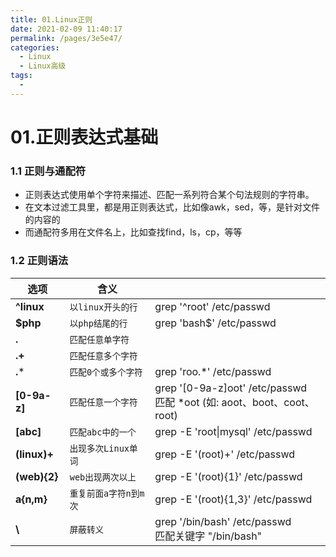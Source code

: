 ```yaml
---
title: 01.Linux正则
date: 2021-02-09 11:40:17
permalink: /pages/3e5e47/
categories:
  - Linux
  - Linux高级
tags:
  - 
---
```

# 01.正则表达式基础

### 1.1 正则与通配符

- 正则表达式使用单个字符来描述、匹配一系列符合某个句法规则的字符串。
- 在文本过滤工具里，都是用正则表达式，比如像awk，sed，等，是针对文件的内容的
- 而通配符多用在文件名上，比如查找find，ls，cp，等等

### 1.2 正则语法

| 选项         | 含义                  |                                                              |
| ------------ | --------------------- | ------------------------------------------------------------ |
| **^linux**   | `以linux开头的行`     | grep '^root' /etc/passwd                                     |
| **$php**     | `以php结尾的行`       | grep 'bash$' /etc/passwd                                     |
| **.**        | `匹配任意单字符`      |                                                              |
| **.+**       | `匹配任意多个字符`    |                                                              |
| **.***       | `匹配0个或多个字符`   | grep 'roo.*' /etc/passwd                                     |
| **[0-9a-z]** | `匹配任意一个字符`    | grep '[0-9a-z]oot' /etc/passwd <br/>匹配 *oot   (如: aoot、boot、coot、root) |
| **[abc]**    | `匹配abc中的一个`     | grep -E 'root\|mysql' /etc/passwd                            |
| **(linux)+** | `出现多次Linux单词`   | grep -E '(root)+' /etc/passwd                                |
| **(web){2}** | `web出现两次以上`     | grep -E '(root){1}' /etc/passwd                              |
| **a\{n,m\}** | `重复前面a字符n到m次` | grep -E '(root){1,3}' /etc/passwd                            |
| **\\**       | `屏蔽转义`            | grep '\/bin\/bash' /etc/passwd<br/>匹配关键字 "/bin/bash"    |

